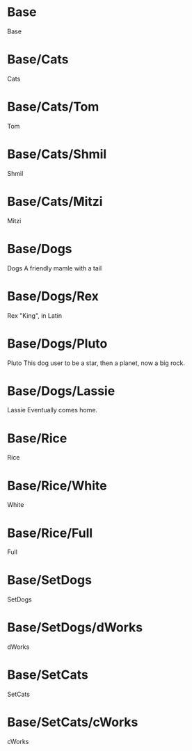 # Base
Base


# Base/Cats
Cats


# Base/Cats/Tom
Tom


# Base/Cats/Shmil
Shmil


# Base/Cats/Mitzi
Mitzi


# Base/Dogs
Dogs
A friendly mamle with a tail

# Base/Dogs/Rex
Rex
"King", in Latin

# Base/Dogs/Pluto
Pluto
This dog user to be a star, then a planet, now a big rock.

# Base/Dogs/Lassie
Lassie
Eventually comes home.

# Base/Rice
Rice


# Base/Rice/White
White


# Base/Rice/Full
Full


# Base/SetDogs
SetDogs


# Base/SetDogs/dWorks
dWorks


# Base/SetCats
SetCats


# Base/SetCats/cWorks
cWorks


